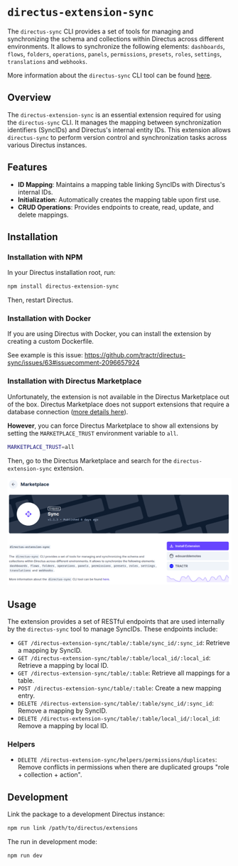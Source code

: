 # `directus-extension-sync`

The `directus-sync` CLI provides a set of tools for managing and synchronizing the schema and
collections within Directus across different environments.
It allows to synchronize the following
elements: `dashboards`, `flows`, `folders`, `operations`, `panels`, `permissions`, `presets`, `roles`, `settings`, `translations`
and `webhooks`.

More information about the `directus-sync` CLI tool can be found [here](https://github.com/tractr/directus-sync).

## Overview

The `directus-extension-sync` is an essential extension required for using the `directus-sync` CLI. It manages the
mapping between synchronization identifiers (SyncIDs) and Directus's internal entity IDs. This extension
allows `directus-sync` to perform version control and synchronization tasks across various Directus instances.

## Features

- **ID Mapping**: Maintains a mapping table linking SyncIDs with Directus's internal IDs.
- **Initialization**: Automatically creates the mapping table upon first use.
- **CRUD Operations**: Provides endpoints to create, read, update, and delete mappings.

## Installation

### Installation with NPM

In your Directus installation root, run:

```bash
npm install directus-extension-sync
```

Then, restart Directus.

### Installation with Docker

If you are using Directus with Docker, you can install the extension by creating a custom Dockerfile.

See example is this issue: https://github.com/tractr/directus-sync/issues/63#issuecomment-2096657924

### Installation with Directus Marketplace

Unfortunately, the extension is not available in the Directus Marketplace out of the box.
Directus Marketplace does not support extensions that require a database connection ([more details here](https://docs.directus.io/extensions/sandbox/sandbox-sdk.html#reference)).

**However**, you can force Directus Marketplace to show all extensions by setting the `MARKETPLACE_TRUST` environment variable to `all`.

```bash
MARKETPLACE_TRUST=all
```

Then, go to the Directus Marketplace and search for the `directus-extension-sync` extension.

![Marketplace installation](docs/marketplace.png)

## Usage

The extension provides a set of RESTful endpoints that are used internally by the `directus-sync` tool to manage
SyncIDs. These endpoints include:

- `GET /directus-extension-sync/table/:table/sync_id/:sync_id`: Retrieve a mapping by SyncID.
- `GET /directus-extension-sync/table/:table/local_id/:local_id`: Retrieve a mapping by local ID.
- `GET /directus-extension-sync/table/:table`: Retrieve all mappings for a table.
- `POST /directus-extension-sync/table/:table`: Create a new mapping entry.
- `DELETE /directus-extension-sync/table/:table/sync_id/:sync_id`: Remove a mapping by SyncID.
- `DELETE /directus-extension-sync/table/:table/local_id/:local_id`: Remove a mapping by local ID.

### Helpers

- `DELETE /directus-extension-sync/helpers/permissions/duplicates`: Remove conflicts in permissions when there are
  duplicated groups "role + collection + action".

## Development

Link the package to a development Directus instance:

```bash
npm run link /path/to/directus/extensions
```

The run in development mode:

```bash
npm run dev
```
